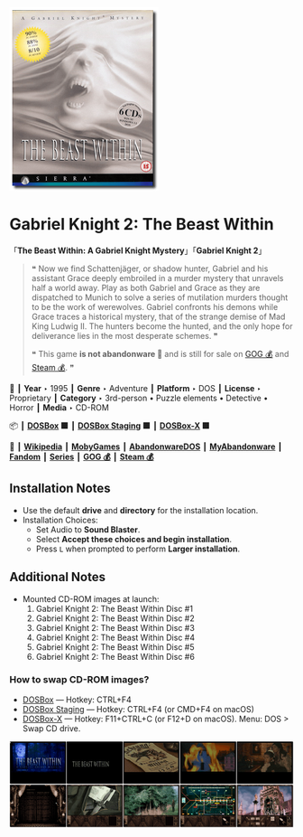 ![](Thumbnail.png "application-thumbnail")

# Gabriel Knight 2: The Beast Within

「**The Beast Within: A Gabriel Knight Mystery**」「**Gabriel Knight 2**」

> ❝ Now we find Schattenjäger, or shadow hunter, Gabriel and his assistant Grace deeply embroiled in a murder mystery that unravels half a world away. Play as both Gabriel and Grace as they are dispatched to Munich to solve a series of mutilation murders thought to be the work of werewolves. Gabriel confronts his demons while Grace traces a historical mystery, that of the strange demise of Mad King Ludwig II. The hunters become the hunted, and the only hope for deliverance lies in the most desperate schemes. ❞
>
> ❝ This game **is not abandonware 🚫** and is still for sale on [GOG 💰](https://gog.com/en/game/gabriel_knight_2_the_beast_within) and [Steam 💰](https://store.steampowered.com/app/496760/The_Beast_Within_A_Gabriel_Knight_Mystery/). ❞
>

📌 ┃ **Year** ‣ 1995 ┃ **Genre** ‣ Adventure ┃ **Platform** ‣ DOS ┃ **License** ‣ Proprietary ┃ **Category** ‣ 3rd-person • Puzzle elements • Detective • Horror ┃ **Media** ‣ CD-ROM 

📦 ┃ **[DOSBox](https://www.dosbox.com/) 🟩** ┃ **[DOSBox Staging](https://dosbox-staging.github.io/) 🟩** ┃ **[DOSBox-X](https://dosbox-x.com/) 🟩** 

📎 ┃ **[Wikipedia](https://en.wikipedia.org/wiki/The_Beast_Within:_A_Gabriel_Knight_Mystery)** ┃ **[MobyGames](https://www.mobygames.com/game/118/the-beast-within-a-gabriel-knight-mystery/)** ┃ **[AbandonwareDOS](https://www.abandonwaredos.com/abandonware-game.php?abandonware=Gabriel+Knight+2%3A+The+Beast+Within&gid=2279)** ┃ **[MyAbandonware](https://www.myabandonware.com/game/the-beast-within-a-gabriel-knight-mystery-3gu)** ┃ **[Fandom](https://gabrielknight.fandom.com/wiki/The_Beast_Within:_A_Gabriel_Knight_Mystery)** ┃ **[Series](https://en.wikipedia.org/wiki/Gabriel_Knight)** ┃ **[GOG 💰](https://gog.com/en/game/gabriel_knight_2_the_beast_within)** ┃ **[Steam 💰](https://store.steampowered.com/app/496760/The_Beast_Within_A_Gabriel_Knight_Mystery/)** 

## Installation Notes
- Use the default **drive** and **directory** for the installation location.
- Installation Choices:
  - Set Audio to **Sound Blaster**.
  - Select **Accept these choices and begin installation**.
  - Press `L` when prompted to perform **Larger installation**.

## Additional Notes
- Mounted CD-ROM images at launch:
  1. Gabriel Knight 2: The Beast Within Disc #1
  2. Gabriel Knight 2: The Beast Within Disc #2
  3. Gabriel Knight 2: The Beast Within Disc #3
  4. Gabriel Knight 2: The Beast Within Disc #4
  5. Gabriel Knight 2: The Beast Within Disc #5
  6. Gabriel Knight 2: The Beast Within Disc #6

### How to swap CD-ROM images?
- [DOSBox](https://www.dosbox.com/wiki/DOSBox_FAQ#Swapping_CD_images) — Hotkey: CTRL+F4
- [DOSBox Staging](https://github.com/dosbox-staging/dosbox-staging/blob/main/README) — Hotkey: CTRL+F4 (or CMD+F4 on macOS)
- [DOSBox-X](https://dosbox-x.com/wiki/Guide%3AManaging-image-files-in-DOSBox%E2%80%90X#_mounting_multiple_cd_or_dvd_images) — Hotkey: F11+CTRL+C (or F12+D on macOS). Menu: DOS > Swap CD drive.

![](Montage.png "Gabriel Knight 2: The Beast Within")

